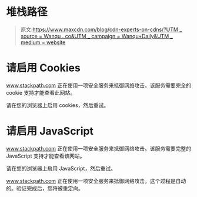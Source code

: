 # 堆栈路径

> 原文:[https://www.maxcdn.com/blog/cdn-experts-on-cdns/?UTM _ source = Wanqu . co&UTM _ campaign = Wanqu+Daily&UTM _ medium = website](https://www.maxcdn.com/blog/cdn-experts-on-cdns/?utm_source=wanqu.co&utm_campaign=Wanqu+Daily&utm_medium=website)

# 请启用 Cookies

www.stackpath.com 正在使用一项安全服务来抵御网络攻击。该服务需要完全的 cookie 支持才能查看此网站。

请在您的浏览器上启用 cookies，然后重试。

<noscript>  <h1>请启用 JavaScript</h1> <p>www.stackpath.com 正在使用一项安全服务来抵御网络攻击。该服务需要完整的 JavaScript 支持才能查看该网站。</p> <p>请在您的浏览器上启用 JavaScript，然后重试。</p>  </noscript>

www.stackpath.com 正在使用一项安全服务来抵御网络攻击。这个过程是自动的。验证完成后，您将被重定向。
